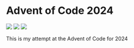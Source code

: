 Advent of Code 2024
===================

![](https://img.shields.io/badge/day%20📅-6-blue)
![](https://img.shields.io/badge/stars%20⭐-8-yellow)
![](https://img.shields.io/badge/days%20completed-4-red)

This is my attempt at the Advent of Code for 2024
